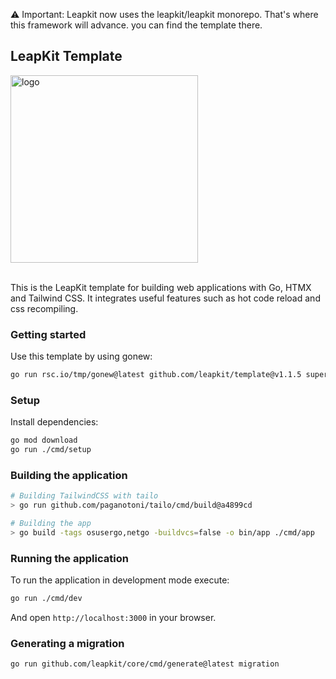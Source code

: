 ⚠️ Important: Leapkit now uses the leapkit/leapkit monorepo. That's where this framework will advance. you can find the template there.
## LeapKit Template

<img width="300" alt="logo" src="https://github.com/LeapKit/template/assets/645522/d5bcb8ed-c763-4b39-8cfb-aed694b87646">
<br><br>

This is the  LeapKit template for building web applications with Go, HTMX and Tailwind CSS. It integrates useful features such as hot code reload and css recompiling.

### Getting started

Use this template by using gonew:

```sh
go run rsc.io/tmp/gonew@latest github.com/leapkit/template@v1.1.5 superapp
```

### Setup

Install dependencies:

```sh
go mod download
go run ./cmd/setup
```

### Building the application

```sh
# Building TailwindCSS with tailo
> go run github.com/paganotoni/tailo/cmd/build@a4899cd

# Building the app
> go build -tags osusergo,netgo -buildvcs=false -o bin/app ./cmd/app
```

### Running the application

To run the application in development mode execute:

```sh
go run ./cmd/dev
```

And open `http://localhost:3000` in your browser.

### Generating a migration

```sh
go run github.com/leapkit/core/cmd/generate@latest migration
```
